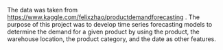The data was taken from https://www.kaggle.com/felixzhao/productdemandforecasting .  The purpose of this project was to develop time series forecasting models to determine the demand for a given product by using the product, the warehouse location, the product category, and the date as other features.
